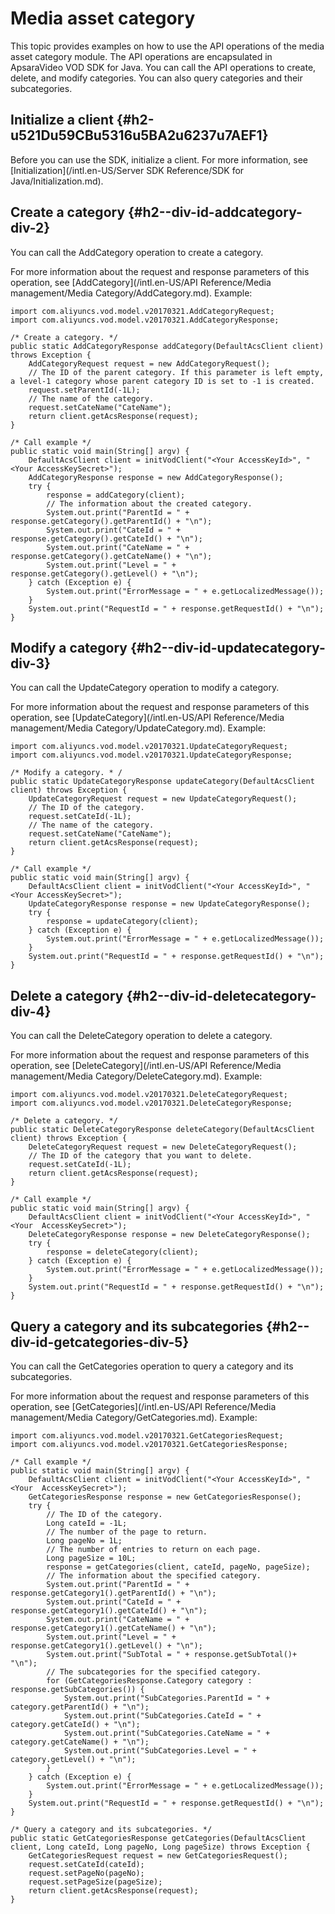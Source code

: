 Media asset category 
=========================================

This topic provides examples on how to use the API operations of the media asset category module. The API operations are encapsulated in ApsaraVideo VOD SDK for Java. You can call the API operations to create, delete, and modify categories. You can also query categories and their subcategories.

Initialize a client {#h2-u521Du59CBu5316u5BA2u6237u7AEF1}
---------------------------------------------------------

Before you can use the SDK, initialize a client. For more information, see [Initialization](/intl.en-US/Server SDK Reference/SDK for Java/Initialization.md).

Create a category {#h2--div-id-addcategory-div-2}
-------------------------------------------------

You can call the AddCategory operation to create a category.

For more information about the request and response parameters of this operation, see [AddCategory](/intl.en-US/API Reference/Media management/Media Category/AddCategory.md). Example:

    import com.aliyuncs.vod.model.v20170321.AddCategoryRequest;
    import com.aliyuncs.vod.model.v20170321.AddCategoryResponse;
    
    /* Create a category. */
    public static AddCategoryResponse addCategory(DefaultAcsClient client) throws Exception {
        AddCategoryRequest request = new AddCategoryRequest();
        // The ID of the parent category. If this parameter is left empty, a level-1 category whose parent category ID is set to -1 is created.
        request.setParentId(-1L);
        // The name of the category.
        request.setCateName("CateName");
        return client.getAcsResponse(request);
    }
    
    /* Call example */
    public static void main(String[] argv) {
        DefaultAcsClient client = initVodClient("<Your AccessKeyId>", "<Your AccessKeySecret>");
        AddCategoryResponse response = new AddCategoryResponse();
        try {
            response = addCategory(client);
            // The information about the created category.
            System.out.print("ParentId = " + response.getCategory().getParentId() + "\n");
            System.out.print("CateId = " + response.getCategory().getCateId() + "\n");
            System.out.print("CateName = " + response.getCategory().getCateName() + "\n");
            System.out.print("Level = " + response.getCategory().getLevel() + "\n");
        } catch (Exception e) {
            System.out.print("ErrorMessage = " + e.getLocalizedMessage());
        }
        System.out.print("RequestId = " + response.getRequestId() + "\n");
    }



Modify a category {#h2--div-id-updatecategory-div-3}
----------------------------------------------------

You can call the UpdateCategory operation to modify a category.

For more information about the request and response parameters of this operation, see [UpdateCategory](/intl.en-US/API Reference/Media management/Media Category/UpdateCategory.md). Example:

    import com.aliyuncs.vod.model.v20170321.UpdateCategoryRequest;
    import com.aliyuncs.vod.model.v20170321.UpdateCategoryResponse;
    
    /* Modify a category. * /
    public static UpdateCategoryResponse updateCategory(DefaultAcsClient client) throws Exception {
        UpdateCategoryRequest request = new UpdateCategoryRequest();
        // The ID of the category.
        request.setCateId(-1L);
        // The name of the category.
        request.setCateName("CateName");
        return client.getAcsResponse(request);
    }
    
    /* Call example */
    public static void main(String[] argv) {
        DefaultAcsClient client = initVodClient("<Your AccessKeyId>", "<Your AccessKeySecret>");
        UpdateCategoryResponse response = new UpdateCategoryResponse();
        try {
            response = updateCategory(client);
        } catch (Exception e) {
            System.out.print("ErrorMessage = " + e.getLocalizedMessage());
        }
        System.out.print("RequestId = " + response.getRequestId() + "\n");
    }



Delete a category {#h2--div-id-deletecategory-div-4}
----------------------------------------------------

You can call the DeleteCategory operation to delete a category.

For more information about the request and response parameters of this operation, see [DeleteCategory](/intl.en-US/API Reference/Media management/Media Category/DeleteCategory.md). Example:

    import com.aliyuncs.vod.model.v20170321.DeleteCategoryRequest;
    import com.aliyuncs.vod.model.v20170321.DeleteCategoryResponse;
    
    /* Delete a category. */
    public static DeleteCategoryResponse deleteCategory(DefaultAcsClient client) throws Exception {
        DeleteCategoryRequest request = new DeleteCategoryRequest();
        // The ID of the category that you want to delete.
        request.setCateId(-1L);
        return client.getAcsResponse(request);
    }
    
    /* Call example */
    public static void main(String[] argv) {
        DefaultAcsClient client = initVodClient("<Your AccessKeyId>", "<Your  AccessKeySecret>");
        DeleteCategoryResponse response = new DeleteCategoryResponse();
        try {
            response = deleteCategory(client);
        } catch (Exception e) {
            System.out.print("ErrorMessage = " + e.getLocalizedMessage());
        }
        System.out.print("RequestId = " + response.getRequestId() + "\n");
    }



Query a category and its subcategories {#h2--div-id-getcategories-div-5}
------------------------------------------------------------------------

You can call the GetCategories operation to query a category and its subcategories.

For more information about the request and response parameters of this operation, see [GetCategories](/intl.en-US/API Reference/Media management/Media Category/GetCategories.md). Example:

    import com.aliyuncs.vod.model.v20170321.GetCategoriesRequest;
    import com.aliyuncs.vod.model.v20170321.GetCategoriesResponse;
    
    /* Call example */
    public static void main(String[] argv) {
        DefaultAcsClient client = initVodClient("<Your AccessKeyId>", "<Your  AccessKeySecret>");
        GetCategoriesResponse response = new GetCategoriesResponse();
        try {
            // The ID of the category.
            Long cateId = -1L;
            // The number of the page to return.
            Long pageNo = 1L;
            // The number of entries to return on each page.
            Long pageSize = 10L;
            response = getCategories(client, cateId, pageNo, pageSize);
            // The information about the specified category.
            System.out.print("ParentId = " + response.getCategory1().getParentId() + "\n");
            System.out.print("CateId = " + response.getCategory1().getCateId() + "\n");
            System.out.print("CateName = " + response.getCategory1().getCateName() + "\n");
            System.out.print("Level = " + response.getCategory1().getLevel() + "\n");
            System.out.print("SubTotal = " + response.getSubTotal()+ "\n");
            // The subcategories for the specified category.
            for (GetCategoriesResponse.Category category : response.getSubCategories()) {
                System.out.print("SubCategories.ParentId = " + category.getParentId() + "\n");
                System.out.print("SubCategories.CateId = " + category.getCateId() + "\n");
                System.out.print("SubCategories.CateName = " + category.getCateName() + "\n");
                System.out.print("SubCategories.Level = " + category.getLevel() + "\n");
            }
        } catch (Exception e) {
            System.out.print("ErrorMessage = " + e.getLocalizedMessage());
        }
        System.out.print("RequestId = " + response.getRequestId() + "\n");
    }
    
    /* Query a category and its subcategories. */
    public static GetCategoriesResponse getCategories(DefaultAcsClient client, Long cateId, Long pageNo, Long pageSize) throws Exception {
        GetCategoriesRequest request = new GetCategoriesRequest();
        request.setCateId(cateId);
        request.setPageNo(pageNo);
        request.setPageSize(pageSize);
        return client.getAcsResponse(request);
    }


